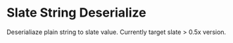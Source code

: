 # Slate String Deserialize

Deserialiaze plain string to slate value. Currently target slate > 0.5x version.
